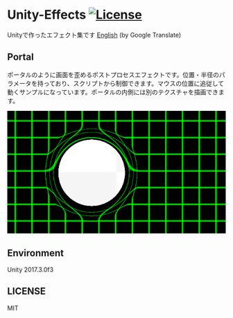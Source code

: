 # Unity-Effects [![License](https://img.shields.io/badge/license-MIT-lightgrey.svg)](http://mit-license.org)
Unityで作ったエフェクト集です [English](https://translate.google.com/translate?sl=ja&tl=en&u=https://github.com/setchi/Unity-Effects) (by Google Translate)

## Portal
ポータルのように画面を歪めるポストプロセスエフェクトです。位置・半径のパラメータを持っており、スクリプトから制御できます。マウスの位置に追従して動くサンプルになっています。ポータルの内側には別のテクスチャを描画できます。

![portal](Documents/Portal.png)

## Environment
Unity 2017.3.0f3

## LICENSE
MIT
